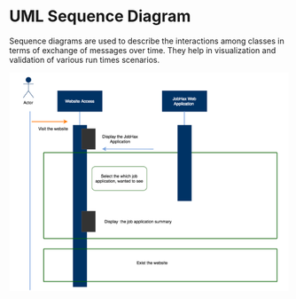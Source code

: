 # UML Sequence Diagram

Sequence diagrams are used to describe the interactions among classes in terms of exchange of messages over time. They help in visualization and validation of various run times scenarios.

![](.gitbook/assets/6_1.png)

